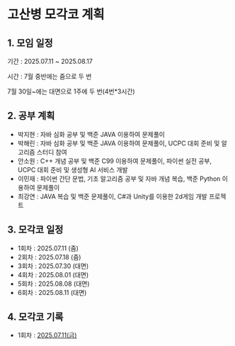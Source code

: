 # 고산병 모각코 계획

## 1. 모임 일정
기간 : 2025.07.11 ~ 2025.08.17

시간 : 7월 중반에는 줌으로 두 번

7월 30일~에는 대면으로 1주에 두 번(4번*3시간)

## 2. 공부 계획
- 박지현 :
자바 심화 공부 및 백준 JAVA 이용하여 문제풀이
- 박해린 :
자바 심화 공부 및 백준 JAVA 이용하여 문제풀이, UCPC 대회 준비 및 알고리즘 스터디 참여
- 안소원 :
C++ 개념 공부 및 백준 C99 이용하여 문제풀이, 파이썬 실전 공부, UCPC 대회 준비 및 생성형 AI 서비스 개발
- 이민재 :
파이썬 간단 문법, 기초 알고리즘 공부 및 자바 개념 복습, 백준 Python 이용하여 문제풀이
- 최강연 :
JAVA 복습 및 백준 문제풀이, C#과 Unity를 이용한 2d게임 개발 프로젝트

## 3. 모각코 일정
- 1회차 : 2025.07.11 (줌)
- 2회차 : 2025.07.18 (줌)
- 3회차 : 2025.07.30 (대면)
- 4회차 : 2025.08.01 (대면)
- 5회차 : 2025.08.08 (대면)
- 6회차 : 2025.08.11 (대면)

## 4. 모각코 기록
- 1회차 : [2025.07.11(금)](https://github.com/wwwishcom/25Mogakko_Summer-session/blob/main/docs/2025_07_11.md)

